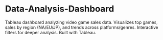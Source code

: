 # Data-Analysis-Dashboard
Tableau dashboard analyzing video game sales data. Visualizes top games, sales by region (NA/EU/JP), and trends across platforms/genres. Interactive filters for deeper analysis. Built with Tableau.
